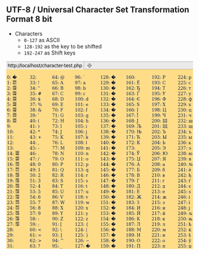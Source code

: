 ## UTF-8 / Universal Character Set Transformation Format 8 bit
- Characters
  - `0-127` as ASCII
  - `128-192` as the key to be shifted
  - `192-247` as Shift keys

<img src=utf-8.png width=500 />
